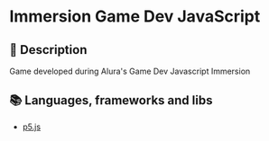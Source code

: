 # Immersion Game Dev JavaScript

## :pencil: Description

Game developed during Alura's Game Dev Javascript Immersion

## :books: Languages, frameworks and libs

- [p5.js](https://p5js.org/)
